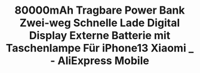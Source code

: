 ---
title: '80000mAh Tragbare Power Bank Zwei-weg Schnelle Lade Digital Display Externe Batterie mit Taschenlampe Für iPhone13 Xiaomi _ - AliExpress Mobile'
url: https://de.aliexpress.com/item/1005004600042434.html
image: 1667726278000.png
tags: 'buy,physical computing,light'
description: 'large mobile battery for powering a ton of LEDs'
---